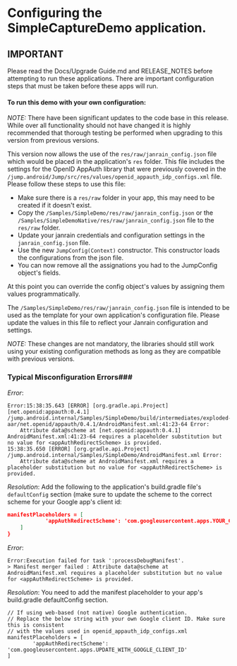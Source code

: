 # Configuring the SimpleCaptureDemo application.

## IMPORTANT
Please read the Docs/Upgrade Guide.md and RELEASE_NOTES before attempting to run these applications.  There are important configuration steps that must be taken before these apps will run.

#### To run this demo with your own configuration:

*NOTE:* There have been significant updates to the code base in this release.  While over all functionality should not have changed it is highly recommended that thorough testing be performed when upgrading to this version from previous versions.

This version now allows the use of the `res/raw/janrain_config.json` file which would be placed in
the application's `res` folder.  This file includes the settings for the OpenID AppAuth library that were previously covered in the `/jump.android/Jump/src/res/values/openid_appauth_idp_configs.xml` file.  Please follow these steps to use this file:

* Make sure there is a `res/raw` folder in your app, this may need to be created if it doesn't exist.
* Copy the `/Samples/SimpleDemo/res/raw/janrain_config.json` or the `/Samples/SimpleDemoNative/res/raw/janrain_config.json`
file to the `res/raw` folder.
* Update your janrain credentials and configuration settings in the `janrain_config.json` file.
* Use the new `JumpConfig(Context)` constructor. This constructor loads the configurations from the json file.
* You can now remove all the assignations you had to the JumpConfig object's fields.

At this point you can override the config object's values by assigning them values programmatically.

The `/Samples/SimpleDemo/res/raw/janrain_config.json` file is intended to be used as the template for your own application's configuration file.  Please update the values in this file to reflect your Janrain configuration and settings.

*NOTE:*  These changes are not mandatory, the libraries should still work using your existing configuration methods as long as they are compatible with previous versions.


### Typical Misconfiguration Errors###

*Error*:
```
Error:15:38:35.643 [ERROR] [org.gradle.api.Project] [net.openid:appauth:0.4.1] /jump.android.internal/Samples/SimpleDemo/build/intermediates/exploded-aar/net.openid/appauth/0.4.1/AndroidManifest.xml:41:23-64 Error:
	Attribute data@scheme at [net.openid:appauth:0.4.1] AndroidManifest.xml:41:23-64 requires a placeholder substitution but no value for <appAuthRedirectScheme> is provided.
15:38:35.650 [ERROR] [org.gradle.api.Project] /jump.android.internal/Samples/SimpleDemo/AndroidManifest.xml Error:
	Attribute data@scheme at AndroidManifest.xml requires a placeholder substitution but no value for <appAuthRedirectScheme> is provided.
```
*Resolution*:  Add the following to the application's build.gradle file's `defaultConfig` section (make sure to update the scheme to the correct scheme for your Google app's client id:
```json
manifestPlaceholders = [
            'appAuthRedirectScheme': 'com.googleusercontent.apps.YOUR_GOOGLE_APP_CLIENT_ID'
    ]
}
```

*Error*:

```
Error:Execution failed for task ':processDebugManifest'.
> Manifest merger failed : Attribute data@scheme at AndroidManifest.xml requires a placeholder substitution but no value for <appAuthRedirectScheme> is provided.
```

*Resolution*: You need to add the manifest placeholder to your app's build.gradle defaultConfig section.

    // If using web-based (not native) Google authentication.
    // Replace the below string with your own Google client ID. Make sure this is consistent
    // with the values used in openid_appauth_idp_configs.xml
    manifestPlaceholders = [
            'appAuthRedirectScheme': 'com.googleusercontent.apps.UPDATE_WITH_GOOGLE_CLIENT_ID'
    ]



